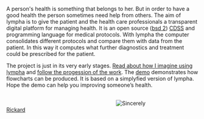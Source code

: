 

<script>
document.getElementById( "indexsmall").style.backgroundColor="#EFAB00";
document.getElementById( "indextext").style.color="#000000";
document.getElementById( "index").className="menu2active";
</script>
A person's health is something that belongs to her. But in order to have a good health the person sometimes need help from others. The aim of  <span class="sc">lympha</span> is to give the patient and the health care professionals a transparent digital platform for managing health. It is an open source (<a href="http://opensource.org/licenses/BSD-2-Clause"><span class="sc">bsd 2</span></a>) <a href="https://en.wikipedia.org/wiki/Clinical_decision_support_system">CDSS</a> and programming language for medical protocols. With <span class="sc">lympha</span> the computer consolidates different protocols and compare them with data from the patient. In this way it computes what further diagnostics and treatment could be prescribed for the patient.

The project is just in its very early stages. <a href="http://rickardhultgren.github.io/lympha/about#use">Read about how I imagine using lympha</a> and <a href="http://rickardhultgren.github.io/lympha/about#progress">follow the progession of the work</a>. The <a href="http://rickardhultgren.github.io/lympha/demo">demo</a>  demonstrates how flowcharts can be produced. It is  based on a simplyfied version of <span class="sc">lympha</span>. Hope the demo can help you improving someone’s health. 

<br>
<a href="https://github.com/RickardHultgren"><img src="https://avatars3.githubusercontent.com/u/16224494?v=3&s=80" style="float:left;margin-left:30vw;" /></a>Sincerely<br><a href="https://github.com/RickardHultgren">Rickard</a>
<br><br>
